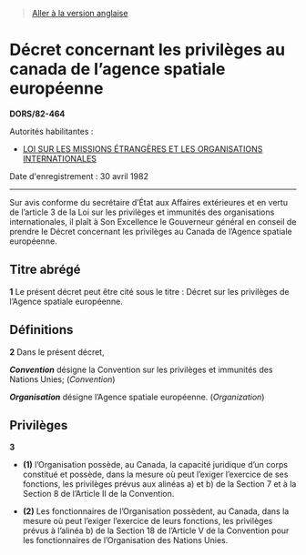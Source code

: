 > [Aller à la version anglaise](/en/Regulations/Statutory%20Orders%20and%20Regulations/82/464.md)

# Décret concernant les privilèges au canada de l’agence spatiale européenne

**DORS/82-464**

Autorités habilitantes : 
- [LOI SUR LES MISSIONS ÉTRANGÈRES ET LES ORGANISATIONS INTERNATIONALES](/fr/Lois/Lois%20du%20Canada/1991/ch.%2041.md)

Date d'enregistrement : 30 avril 1982

----------

Sur avis conforme du secrétaire d’État aux Affaires extérieures et en vertu de l’article 3 de la Loi sur les privilèges et immunités des organisations internationales, il plaît à Son Excellence le Gouverneur général en conseil de prendre le Décret concernant les privilèges au Canada de l’Agence spatiale européenne.




## Titre abrégé


**1** Le présent décret peut être cité sous le titre : Décret sur les privilèges de l’Agence spatiale européenne.




## Définitions


**2** Dans le présent décret,

***Convention*** désigne la Convention sur les privilèges et immunités des Nations Unies; (*Convention*)

***Organisation*** désigne l’Agence spatiale européenne. (*Organization*)




## Privilèges


**3** 

- **(1)** l’Organisation possède, au Canada, la capacité juridique d’un corps constitué et possède, dans la mesure où peut l’exiger l’exercice de ses fonctions, les privilèges prévus aux alinéas a) et b) de la Section 7 et à la Section 8 de l’Article II de la Convention.

- **(2)** Les fonctionnaires de l’Organisation possèdent, au Canada, dans la mesure où peut l’exiger l’exercice de leurs fonctions, les privilèges prévus à l’alinéa b) de la Section 18 de l’Article V de la Convention pour les fonctionnaires de l’Organisation des Nations Unies.


